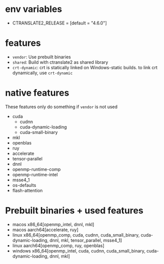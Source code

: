 # env variables
- CTRANSLATE2_RELEASE = [default = "4.6.0"]

# features
- `vendor`: Use prebuilt binaries
- `shared`: Build with ctranslate2 as shared library
- `crt-dynamic`: crt is statically linked on Windows-static builds. to link crt dynamically, use `crt-dynamic`

# native features
These features only do something if `vendor` is not used

- cuda
  - cudnn
  - cuda-dynamic-loading
  - cuda-small-binary
- mkl
- openblas
- ruy
- accelerate
- tensor-parallel
- dnnl
- openmp-runtime-comp
- openmp-runtime-intel
- msse4_1
- os-defaults
- flash-attention

# Prebuilt binaries + used features
- macos x86_64[openmp_intel, dnnl, mkl]
- macos aarch64[accelerate, ruy]
- linux x86_64[openmp_comp, cuda, cudnn, cuda_small_binary, cuda-dynamic-loading, dnnl, mkl, tensor_parallel, msse4_1]
- linux aarch64[openmp_comp, ruy, openblas]
- windows x86_64[openmp_intel, cuda, cudnn, cuda_small_binary, cuda-dynamic-loading, dnnl, mkl]
